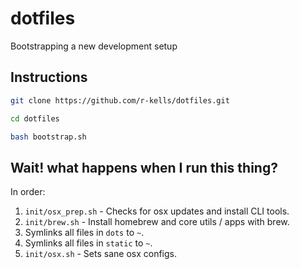 # dotfiles

Bootstrapping a new development setup

## Instructions

```bash
git clone https://github.com/r-kells/dotfiles.git

cd dotfiles

bash bootstrap.sh
```
## Wait! what happens when I run this thing?

In order:

1. `init/osx_prep.sh` - Checks for osx updates and install CLI tools.
2. `init/brew.sh` - Install homebrew and core utils / apps with brew.
3. Symlinks all files in `dots` to `~`.
4. Symlinks all files in `static` to `~`.
5. `init/osx.sh` - Sets sane osx configs.
